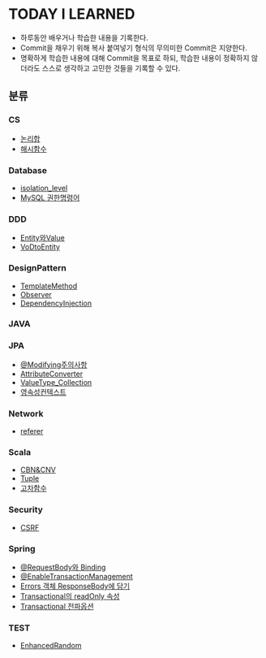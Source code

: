 # TODAY I LEARNED 

-  하루동안 배우거나 학습한 내용을 기록한다. 
-  Commit을 채우기 위해 복사 붙여넣기 형식의 무의미한 Commit은 지양한다.
-  명확하게 학습한 내용에 대해 Commit을 목표로 하되, 학습한 내용이 정확하지 않더라도 스스로 생각하고 고민한 것들을 기록할 수 있다. 


## 분류


### CS
 - [논리합](https://github.com/dhkdhk/TIL/blob/master/CS/%EB%85%BC%EB%A6%AC%ED%95%A9(Short-Circuit).md)
 - [해시함수](https://github.com/dhkdhk/TIL/blob/master/CS/%ED%95%B4%EC%8B%9C%ED%95%A8%EC%88%98.md)

### Database
 - [isolation_level](https://github.com/dhkdhk/TIL/blob/master/Database/isolation_level.md)
 - [MySQL 권한명령어](https://github.com/dhkdhk/TIL/blob/master/Database/MySQL%EA%B6%8C%ED%95%9C%EB%AA%85%EB%A0%B9%EC%96%B4.md)

### DDD
 - [Entity와Value](https://github.com/dhkdhk/TIL/blob/master/DDD/Entity%EC%99%80Value.md)
 - [VoDtoEntity](https://github.com/dhkdhk/TIL/blob/master/DDD/VoDtoEntity.md)

### DesignPattern
 - [TemplateMethod](https://github.com/dhkdhk/TIL/blob/master/DesignPattern/TemplateMethod.md)
 - [Observer](https://github.com/dhkdhk/TIL/blob/master/DesignPattern/Observer.md) 
 - [DependencyInjection](https://github.com/dhkdhk/TIL/blob/master/DesignPattern/DependencyInjection.md) 

### JAVA

### JPA
 - [@Modifying주의사항](https://github.com/dhkdhk/TIL/blob/master/JPA/%40Modifying%20%EC%A3%BC%EC%9D%98%EC%82%AC%ED%95%AD.md)
 - [AttributeConverter](https://github.com/dhkdhk/TIL/blob/master/JPA/AttributeConverter.md)
 - [ValueType_Collection](https://github.com/dhkdhk/TIL/blob/master/JPA/Value%ED%83%80%EC%9E%85%EC%BB%AC%EB%A0%89%EC%85%98.md)
 - [영속성컨텍스트](https://github.com/dhkdhk/TIL/blob/master/JPA/%EC%98%81%EC%86%8D%EC%84%B1%EC%BB%A8%ED%85%8D%EC%8A%A4%ED%8A%B8.md)

### Network
 - [referer](https://github.com/dhkdhk/TIL/blob/master/Network/referer.md)

### Scala
 - [CBN&CNV](https://github.com/dhkdhk/TIL/blob/master/Scala/CBN%26CNV.md)
 - [Tuple](https://github.com/dhkdhk/TIL/blob/master/Scala/Tuple.md)
 - [고차함수](https://github.com/dhkdhk/TIL/blob/master/Scala/고차함수.md)

### Security
 - [CSRF](https://github.com/dhkdhk/TIL/blob/master/Security/CSRF.md)

### Spring
 - [@RequestBody와 Binding](https://github.com/dhkdhk/TIL/blob/master/Spring/%40RequestBody%EC%99%80%20Binding.md)
 - [@EnableTransactionManagement](https://github.com/dhkdhk/TIL/blob/master/Spring/EnableTransactionManagement.md)
 - [Errors 객체 ResponseBody에 담기](https://github.com/dhkdhk/TIL/blob/master/Spring/Errors%2C%20ResponseBody%EC%97%90%20%EB%8B%B4%EA%B8%B0.md)
 - [Transactional의 readOnly 속성](https://github.com/dhkdhk/TIL/blob/master/Spring/Transactional_readonly%EC%86%8D%EC%84%B1.md)
 - [Transactional 전파옵션](https://github.com/dhkdhk/TIL/blob/master/Spring/Transactionl%EC%A0%84%ED%8C%8C%EC%98%B5%EC%85%98.md)

### TEST
 - [EnhancedRandom](https://github.com/dhkdhk/TIL/blob/master/TEST/EnhancedRandom.md)
